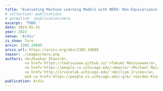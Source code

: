 ```yaml
---
title: "Evaluating Machine Learning Models with NERO: Non-Equivariance Revealed on Orbits"
# collection: publications
# permalink: /publication/nero
excerpt: 'TODO.'
date: 2023-05-31
year: 2023
venue: 'ArXiv'
is_show: Ture
arxiv: 2305.19889
arxiv_url: https://arxiv.org/abs/2305.19889
teaser: ./images/nero.png
authors: <b>Zhuokai Zhao</b>,
         <a href='https://tmatsuzawa.github.io/'>Takumi Matsuzawa</a>,
         <a href='https://people.cs.uchicago.edu/~mmaire/'>Michael Maire</a>,
         <a href='http://irvinelab.uchicago.edu/'>William Irvine</a>,
         and <a href='https://people.cs.uchicago.edu/~glk/'>Gordon Kindlmann</a>
publication: ArXiv
---
```

